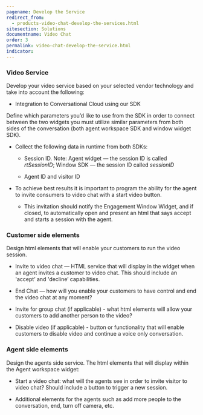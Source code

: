```yaml
---
pagename: Develop the Service
redirect_from:
  - products-video-chat-develop-the-services.html
sitesection: Solutions
documentname: Video Chat
order: 3
permalink: video-chat-develop-the-service.html
indicator:
---
```


### Video Service

Develop your video service based on your selected vendor technology and take into account the following:

* Integration to Conversational Cloud using our SDK

Define which parameters you’d like to use from the SDK in order to connect between the two widgets you must utilize similar parameters from both sides of the conversation (both agent workspace SDK and window widget SDK).

* Collect the following data in runtime from both SDKs:

	* Session ID. Note: Agent widget — the session ID is called _rtSessionID_; Window SDK — the session ID called _sessionID_

	* Agent ID and visitor ID

* To achieve best results it is important to program the ability for the agent to invite consumers to video chat with a start video button.

    * This invitation should notify the Engagement Window Widget, and if closed, to automatically open and present an html that says accept and starts a session with the agent.

### Customer side elements

Design html elements that will enable your customers to run the video session.

* Invite to video chat — HTML service that will display in the widget when an agent invites a customer to video chat.  This should include an 'accept’ and 'decline’ capabilities.

* End Chat — how will you enable your customers to have control and end the video chat at any moment?

* Invite for group chat (if applicable) - what html elements will allow your customers to add another person to the video?

* Disable video (if applicable) - button or functionality that will enable customers to disable video and continue a voice only conversation.

### Agent side elements

Design the agents side service.  The html elements that will display within the Agent workspace widget:

* Start a video chat: what will the agents see in order to invite visitor to video chat? Should include a button to trigger a new session.

* Additional elements for the agents such as add more people to the conversation, end, turn off camera, etc.

